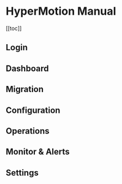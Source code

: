 # **HyperMotion Manual**
[[toc]]
## **Login**
<!-- @include: ./login/login.md -->
## **Dashboard**
<!-- @include: ./dashboard/dashboard.md -->
<!-- @include: ./dashboard/profile.md -->
<!-- @include: ./dashboard/logout.md -->
<!-- @include: ./dashboard/language-switch.md -->
## **Migration**
<!-- @include: ./migration/host-migration.md -->
## **Configuration**
<!-- @include: ./configuration/source-site.md -->
<!-- @include: ./configuration/target-site.md -->
<!-- @include: ./configuration/storage-configuration.md -->
<!-- @include: ./configuration/target-site-configuration.md -->
<!-- @include: ./configuration/policy-settings.md -->
## **Operations**
<!-- @include: ./operations/audit-logs.md -->
<!-- @include: ./operations/task-management.md -->
<!-- @include: ./operations/download-logs.md -->
<!-- @include: ./operations/upgrade.md -->
<!-- @include: ./operations/reports.md -->
<!-- @include: ./operations/tag-management.md -->
## **Monitor & Alerts**
<!-- @include: ./monitor-alerts/system-monitor.md -->
<!-- @include: ./monitor-alerts/alarm.md -->
<!-- @include: ./monitor-alerts/notification.md -->
<!-- @include: ./monitor-alerts/alerts.md -->
## **Settings**
<!-- @include: ./settings/global-settings.md -->
<!-- @include: ./settings/license-management.md -->
<!-- @include: ./settings/versions.md -->